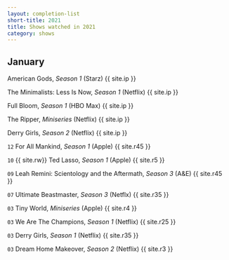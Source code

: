 ```yaml
---
layout: completion-list
short-title: 2021
title: Shows watched in 2021
category: shows
---
```

## January
American Gods, _Season 1_ (Starz) {{ site.ip }}

The Minimalists: Less Is Now, _Season 1_ (Netflix) {{ site.ip }}

Full Bloom, _Season 1_ (HBO Max) {{ site.ip }}

The Ripper, _Miniseries_ (Netflix) {{ site.ip }}

Derry Girls, _Season 2_ (Netflix) {{ site.ip }}

`12` For All Mankind, _Season 1_ (Apple) {{ site.r45 }}

`10` {{ site.rw}} Ted Lasso, _Season 1_ (Apple) {{ site.r5 }}

`09` Leah Remini: Scientology and the Aftermath, _Season 3_ (A&E) {{ site.r45 }}

`07` Ultimate Beastmaster, _Season 3_ (Netflx) {{ site.r35 }}

`03` Tiny World, _Miniseries_ (Apple) {{ site.r4 }}

`03` We Are The Champions, _Season 1_ (Netflix) {{ site.r25 }}

`03` Derry Girls, _Season 1_ (Netflix) {{ site.r35 }}

`03` Dream Home Makeover, _Season 2_ (Netflix) {{ site.r3 }}